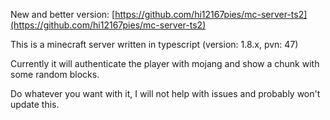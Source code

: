 New and better version: [https://github.com/hi12167pies/mc-server-ts2](https://github.com/hi12167pies/mc-server-ts2)

This is a minecraft server written in typescript (version: 1.8.x, pvn: 47)

Currently it will authenticate the player with mojang and show a chunk with some random blocks.

Do whatever you want with it, I will not help with issues and probably won't update this.
